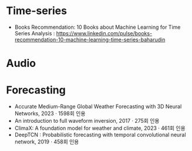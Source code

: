 # Time-series
- Books Recommendation: 10 Books about Machine Learning for Time Series Analysis : https://www.linkedin.com/pulse/books-recommendation-10-machine-learning-time-series-baharudin

# Audio

# Forecasting
- Accurate Medium-Range Global Weather Forecasting with 3D Neural Networks, 2023 · 1598회 인용
- An introduction to full waveform inversion, 2017 · 275회 인용
- ClimaX: A foundation model for weather and climate, 2023 · 461회 인용
- DeepTCN : Probabilistic forecasting with temporal convolutional neural network, 2019 · 458회 인용
